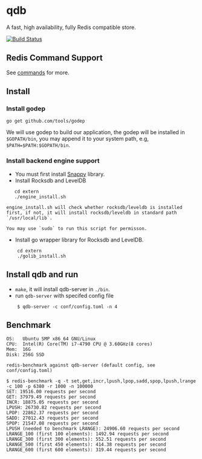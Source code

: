 # qdb

A fast, high availability, fully Redis compatible store.

[![Build Status](https://travis-ci.org/reborndb/qdb.svg?branch=master)](https://travis-ci.org/reborndb/qdb)

## Redis Command Support

See [commands](https://github.com/reborndb/qdb/wiki/Redis-Commands-Support) for more.

## Install 

### Install godep

```
go get github.com/tools/godep
```

We will use godep to build our application, the godep will be installed in `$GOPATH/bin`, you may append it to your system path, e.g, `$PATH=$PATH:$GOPATH/bin`.

### Install backend engine support

+ You must first install [Snappy](https://github.com/google/snappy) library.
+ Install Rocksdb and LevelDB
```
   cd extern
   ./engine_install.sh 
```

    engine_install.sh will check whether rocksdb/leveldb is installed first, if not, it will install rocksdb/leveldb in standard path `/usr/local/lib`.

    You may use `sudo` to run this script for permisson.

+ Install go wrapper library for Rocksdb and LevelDB.
```
    cd extern
    ./golib_install.sh
```

## Install qdb and run

+ `make`, it will install qdb-server in `./bin`.
+ run `qdb-server` with specifed config file
```
    $ qdb-server -c conf/config.toml -n 4
```

## Benchmark
```
OS:   Ubuntu SMP x86_64 GNU/Linux
CPU:  Intel(R) Core(TM) i7-4790 CPU @ 3.60GHz(8 cores)
Mem:  16G
Disk: 256G SSD
```

```
redis-benchmark against qdb-server (default config, see conf/config.toml)

$ redis-benchmark -q -t set,get,incr,lpush,lpop,sadd,spop,lpush,lrange -c 100 -p 6380 -r 1000 -n 100000
SET: 19516.00 requests per second
GET: 37979.49 requests per second
INCR: 18875.05 requests per second
LPUSH: 26730.82 requests per second
LPOP: 22862.37 requests per second
SADD: 27012.43 requests per second
SPOP: 21547.08 requests per second
LPUSH (needed to benchmark LRANGE): 24906.60 requests per second
LRANGE_100 (first 100 elements): 1492.94 requests per second
LRANGE_300 (first 300 elements): 552.51 requests per second
LRANGE_500 (first 450 elements): 414.38 requests per second
LRANGE_600 (first 600 elements): 319.44 requests per second
```


